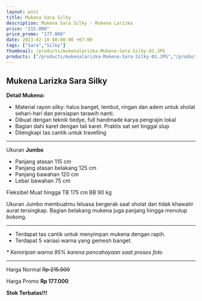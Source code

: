 ```yaml
---
layout: post
title: Mukena Sara Silky
description: Mukena Sara Silky - Mukena Larizka
price: "215.000"
price_promo: "177.000"
date: 2023-02-10 08:00:00 +07:00
tags: ["Sara","Silky"]
thumbnail: /products/mukenalarizka-Mukena-Sara-Silky-01.JPG
products: ["/products/mukenalarizka-Mukena-Sara-Silky-01.JPG","/products/mukenalarizka-Mukena-Sara-Silky-02.JPG","/products/mukenalarizka-Mukena-Sara-Silky-03.JPG","/products/mukenalarizka-Mukena-Sara-Silky-04.JPG","/products/mukenalarizka-Mukena-Sara-Silky-05.JPG","/products/mukenalarizka-Mukena-Sara-Silky-All-Variant.JPG"]
---
```


## Mukena Larizka Sara Silky ##

**Detail Mukena:**

* Material rayon silky: halus banget, lembut, ringan dan adem untuk sholat sehari-hari dan persiapan tarawih nanti.
* Dibuat dengan teknik tiedye, full handmade karya pengrajin lokal
* Bagian dahi karet dengan tali karet. Praktis sat set tinggal slup
* Dilengkapi tas cantik untuk travelling

---

Ukuran **Jumbo**

* Panjang atasan 115 cm
* Panjang atasan belakang 125 cm
* Panjang bawahan 120 cm
* Lebar bawahan 75 cm

Fleksibel Muat hingga TB 175 cm BB 90 kg

Ukuran Jumbo membuatmu leluasa bergerak saat sholat dan tidak khawatir aurat tersingkap. Bagian belakang mukena juga panjang hingga menutup bokong.

---

* Terdapat tas cantik untuk menyimpan mukena dengan rapih.
* Terdapat 5 variasi warna yang gemesh banget.

_* Kemiripan warna 95% karena pencahayaan saat proses foto_

---

Harga Normal ~~Rp 215.000~~

Harga Promo **Rp 177.000**

**Stok Terbatas!!!**
